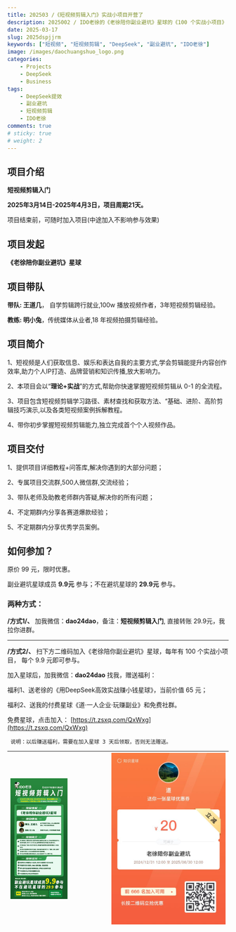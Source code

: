 ```yaml
---
title: 202503 /《短视频剪辑入门》实战小项目开营了
description: 2025002 / IDO老徐的《老徐陪你副业避坑》星球的《100 个实战小项目》
date: 2025-03-17
slug: 2025dspjjrm
keywords: ["短视频", "短视频剪辑", "DeepSeek", "副业避坑", "IDO老徐"]
image: /images/daochuangshuo_logo.png
categories:
    - Projects
    - DeepSeek
    - Business
tags:
    - DeepSeek提效
    - 副业避坑
    - 短视频剪辑
    - IDO老徐
comments: true
# sticky: true
# weight: 2
---
```



## 项目介绍
**短视频剪辑入门**

**2025年3月14日-2025年4月3日，项目周期21天。**

项目结束前，可随时加入项目(中途加入不影响参与效果)

## 项目发起 
**《老徐陪你副业避坑》星球**
## 项目带队
**带队: 王道几**， 自学剪辑跨行就业,100w 播放视频作者，3年短视频剪辑经验。

**教练: 明小兔**，传统媒体从业者,18 年视频拍摄剪辑经验。

## 项目简介
1、短视频是人们获取信息、娱乐和表达自我的主要方式,学会剪辑能提升内容创作效率,助力个人IP打造、品牌营销和知识传播,放大影响力。

2、本项目会以“**理论+实战**”的方式,帮助你快速掌握短视频剪辑从 0-1 的全流程。

3、项目包含短视频剪辑学习路径、素材查找和获取方法、“基础、进阶、高阶剪辑技巧演示,以及各类短视频案例拆解教程。

4、带你初步掌握短视频剪辑能力,独立完成首个个人视频作品。

## 项目交付
1、提供项目详细教程+问答库,解决你遇到的大部分问题；

2、专属项目交流群,500人微信群,交流经验；

3、带队老师及助教老师群内答疑,解决你的所有问题；

4、不定期群内分享各赛道爆款经验；

5、不定期群内分享优秀学员案例。

## 如何参加？
原价 99 元，限时优惠。

副业避坑星球成员 **9.9元** 参与；不在避坑星球的 **29.9元** 参与。

### 两种方式：

**/方式1/、** 加我微信：**dao24dao**，备注：**短视频剪辑入门**, 直接转账 29.9元，我拉你进群。

--- 

**/方式2/、** 扫下方二维码加入《老徐陪你副业避坑》星球，每年有 100 个实战小项目， 每个 9.9 元即可参与。

加入星球后，加我微信：**dao24dao** 找我，赠送福利：

福利1、送老徐的《用DeepSeek高效实战赚小钱星球》，当前价值 65 元；

福利2、送我的付费星球《道·一人企业·玩赚副业》和免费社群。

免费星球，点击加入： [https://t.zsxq.com/QxWxg](https://t.zsxq.com/QxWxg)

` 说明：以后赚送福利，需要在加入星球 3 天后领取，否则无法赠送。`

|<div style="width:60%">![](dsp.jpeg)</div>|![](yhq.jpeg)|
|---|---|
